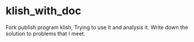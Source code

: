 # klish_with_doc
Fork publish program klish, Trying to use it and analysis it. Write down the solution to problems that I meet.
